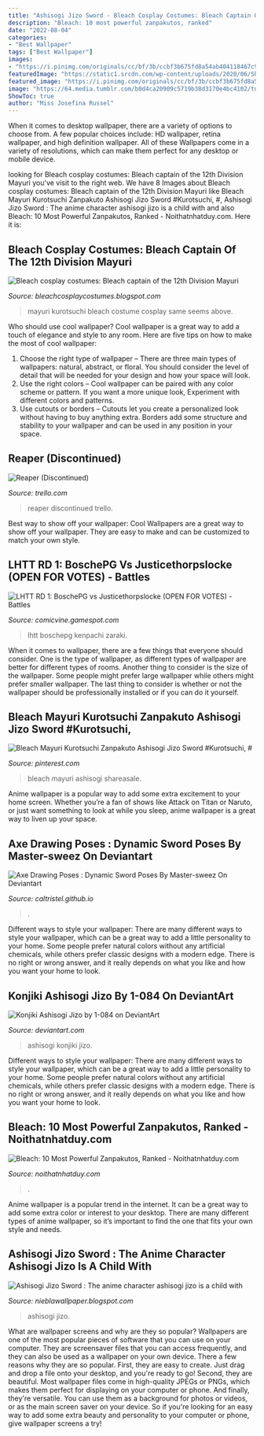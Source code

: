 ```yaml
---
title: "Ashisogi Jizo Sword - Bleach Cosplay Costumes: Bleach Captain Of The 12th Division Mayuri"
description: "Bleach: 10 most powerful zanpakutos, ranked"
date: "2022-08-04"
categories:
- "Best Wallpaper"
tags: ["Best Wallpaper"]
images:
- "https://i.pinimg.com/originals/cc/bf/3b/ccbf3b675fd8a54ab404118467c94d29.jpg"
featuredImage: "https://static1.srcdn.com/wp-content/uploads/2020/06/Shunsui-Ky--raku-Katen-Ky--kotsu-Karamatsu-Shinj--.jpg?dpr=1.5 740w"
featured_image: "https://i.pinimg.com/originals/cc/bf/3b/ccbf3b675fd8a54ab404118467c94d29.jpg"
image: "https://64.media.tumblr.com/b0d4ca20909c5719b38d3170e4bc4102/tumblr_pf595hpmKy1uv8xmqo1_500.jpg"
ShowToc: true
author: "Miss Josefina Russel"
---
```



When it comes to desktop wallpaper, there are a variety of options to choose from. A few popular choices include: HD wallpaper, retina wallpaper, and high definition wallpaper. All of these Wallpapers come in a variety of resolutions, which can make them perfect for any desktop or mobile device. 

	

		
looking for Bleach cosplay costumes: Bleach captain of the 12th Division Mayuri you've visit to the right web. We have 8 Images about Bleach cosplay costumes: Bleach captain of the 12th Division Mayuri like Bleach Mayuri Kurotsuchi Zanpakuto Ashisogi Jizo Sword #Kurotsuchi, #, Ashisogi Jizo Sword : The anime character ashisogi jizo is a child with and also Bleach: 10 Most Powerful Zanpakutos, Ranked - Noithatnhatduy.com. Here it is:
		
    
## Bleach Cosplay Costumes: Bleach Captain Of The 12th Division Mayuri

<img loading=lazy src="http://3.bp.blogspot.com/_bByFvvXZkIc/TOY8HOYo5LI/AAAAAAAAAAk/65EmpRP0DJ0/s1600/bleach-mayuri-kurotsuchi-cosplay-costume-2.jpg" onerror="this.onerror=null;this.src='https://tse4.mm.bing.net/th?id=OIP.QrjGScrepodbJi70iKFz1wHaHM&amp;pid=15.1';" alt="Bleach cosplay costumes: Bleach captain of the 12th Division Mayuri">

_Source: bleachcosplaycostumes.blogspot.com_

>mayuri kurotsuchi bleach costume cosplay same seems above. 

	

Who should use cool wallpaper?
Cool wallpaper is a great way to add a touch of elegance and style to any room. Here are five tips on how to make the most of cool wallpaper: 
1) Choose the right type of wallpaper – There are three main types of wallpapers: natural, abstract, or floral. You should consider the level of detail that will be needed for your design and how your space will look. 
2) Use the right colors – Cool wallpaper can be paired with any color scheme or pattern. If you want a more unique look, Experiment with different colors and patterns. 
3) Use cutouts or borders – Cutouts let you create a personalized look without having to buy anything extra. Borders add some structure and stability to your wallpaper and can be used in any position in your space.

    
## Reaper (Discontinued)

<img loading=lazy src="https://trello-members.s3.amazonaws.com/5fced0cf4acb7f1caf0491da/bf4286d1580ac82d1a432de641d06b19/30.png" onerror="this.onerror=null;this.src='https://tse4.mm.bing.net/th?id=OIP.24ljrkIu59MyDBsHz2-VRgAAAA&amp;pid=15.1';" alt="Reaper (Discontinued)">

_Source: trello.com_

>reaper discontinued trello. 

	

Best way to show off your wallpaper:
Cool Wallpapers are a great way to show off your wallpaper. They are easy to make and can be customized to match your own style.

    
## LHTT RD 1: BoschePG Vs Justicethorpslocke (OPEN FOR VOTES) - Battles

<img loading=lazy src="https://comicvine1.cbsistatic.com/uploads/original/12/127692/4627673-8715188508-Zarak.jpg" onerror="this.onerror=null;this.src='https://tse4.mm.bing.net/th?id=OIP.6X6oM78lVqFLvm0Dr3sxgwHaI5&amp;pid=15.1';" alt="LHTT RD 1: BoschePG vs Justicethorpslocke (OPEN FOR VOTES) - Battles">

_Source: comicvine.gamespot.com_

>lhtt boschepg kenpachi zaraki. 

	

When it comes to wallpaper, there are a few things that everyone should consider. One is the type of wallpaper, as different types of wallpaper are better for different types of rooms. Another thing to consider is the size of the wallpaper. Some people might prefer large wallpaper while others might prefer smaller wallpaper. The last thing to consider is whether or not the wallpaper should be professionally installed or if you can do it yourself.

    
## Bleach Mayuri Kurotsuchi Zanpakuto Ashisogi Jizo Sword #Kurotsuchi, #

<img loading=lazy src="https://i.pinimg.com/originals/cc/bf/3b/ccbf3b675fd8a54ab404118467c94d29.jpg" onerror="this.onerror=null;this.src='https://tse2.mm.bing.net/th?id=OIP.KeJahOPyx26xTgV5prQBzQHaLH&amp;pid=15.1';" alt="Bleach Mayuri Kurotsuchi Zanpakuto Ashisogi Jizo Sword #Kurotsuchi, #">

_Source: pinterest.com_

>bleach mayuri ashisogi shareasale. 

	

Anime wallpaper is a popular way to add some extra excitement to your home screen. Whether you’re a fan of shows like Attack on Titan or Naruto, or just want something to look at while you sleep, anime wallpaper is a great way to liven up your space.

    
## Axe Drawing Poses : Dynamic Sword Poses By Master-sweez On Deviantart

<img loading=lazy src="https://i.pinimg.com/736x/01/36/21/013621d68ec4ca626485af4cc89a33ff.jpg" onerror="this.onerror=null;this.src='https://tse2.mm.bing.net/th?id=OIP.rnDrzA6CZi4SUOplP1m6xwHaKd&amp;pid=15.1';" alt="Axe Drawing Poses : Dynamic Sword Poses By Master-sweez On Deviantart">

_Source: caltristel.github.io_

>. 

	

Different ways to style your wallpaper:
There are many different ways to style your wallpaper, which can be a great way to add a little personality to your home. Some people prefer natural colors without any artificial chemicals, while others prefer classic designs with a modern edge. There is no right or wrong answer, and it really depends on what you like and how you want your home to look.

    
## Konjiki Ashisogi Jizo By 1-084 On DeviantArt

<img loading=lazy src="https://t00.deviantart.net/MMWIAC8f2A3EGinN9B6PqczbsYk=/300x200/filters:fixed_height(100,100):origin()/pre00/77fd/th/pre/i/2013/099/8/f/mayuri_kurotsuchi_bankai_by_grayforest-d60z80s.jpg" onerror="this.onerror=null;this.src='https://tse2.mm.bing.net/th?id=OIP.yKfQj6IN8HZ-o61ba11VrQAAAA&amp;pid=15.1';" alt="Konjiki Ashisogi Jizo by 1-084 on DeviantArt">

_Source: deviantart.com_

>ashisogi konjiki jizo. 

	

Different ways to style your wallpaper:
There are many different ways to style your wallpaper, which can be a great way to add a little personality to your home. Some people prefer natural colors without any artificial chemicals, while others prefer classic designs with a modern edge. There is no right or wrong answer, and it really depends on what you like and how you want your home to look.

    
## Bleach: 10 Most Powerful Zanpakutos, Ranked - Noithatnhatduy.com

<img loading=lazy src="https://static1.srcdn.com/wp-content/uploads/2020/06/Shunsui-Ky--raku-Katen-Ky--kotsu-Karamatsu-Shinj--.jpg?dpr=1.5 740w" onerror="this.onerror=null;this.src='https://tse1.mm.bing.net/th?id=OIP.WVqBkciiUqbkqSTzO23tygHaDt&amp;pid=15.1';" alt="Bleach: 10 Most Powerful Zanpakutos, Ranked - Noithatnhatduy.com">

_Source: noithatnhatduy.com_

>. 

	

Anime wallpaper is a popular trend in the internet. It can be a great way to add some extra color or interest to your desktop. There are many different types of anime wallpaper, so it’s important to find the one that fits your own style and needs.

    
## Ashisogi Jizo Sword : The Anime Character Ashisogi Jizo Is A Child With

<img loading=lazy src="https://64.media.tumblr.com/b0d4ca20909c5719b38d3170e4bc4102/tumblr_pf595hpmKy1uv8xmqo1_500.jpg" onerror="this.onerror=null;this.src='https://tse3.mm.bing.net/th?id=OIP.lxeEY9S3IXhG9sBLQBb9qwHaIi&amp;pid=15.1';" alt="Ashisogi Jizo Sword : The anime character ashisogi jizo is a child with">

_Source: nieblawallpaper.blogspot.com_

>ashisogi jizo. 

	

What are wallpaper screens and why are they so popular?
Wallpapers are one of the most popular pieces of software that you can use on your computer. They are screensaver files that you can access frequently, and they can also be used as a wallpaper on your own device. There a few reasons why they are so popular. First, they are easy to create. Just drag and drop a file onto your desktop, and you're ready to go! Second, they are beautiful. Most wallpaper files come in high-quality JPEGs or PNGs, which makes them perfect for displaying on your computer or phone. And finally, they're versatile. You can use them as a background for photos or videos, or as the main screen saver on your device. So if you're looking for an easy way to add some extra beauty and personality to your computer or phone, give wallpaper screens a try!

